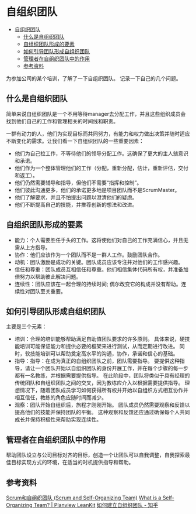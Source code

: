 # 自组织团队

- [自组织团队](#%E8%87%AA%E7%BB%84%E7%BB%87%E5%9B%A2%E9%98%9F)
  * [什么是自组织团队](#%E4%BB%80%E4%B9%88%E6%98%AF%E8%87%AA%E7%BB%84%E7%BB%87%E5%9B%A2%E9%98%9F)
  * [自组织团队形成的要素](#%E8%87%AA%E7%BB%84%E7%BB%87%E5%9B%A2%E9%98%9F%E5%BD%A2%E6%88%90%E7%9A%84%E8%A6%81%E7%B4%A0)
  * [如何引导团队形成自组织团队](#%E5%A6%82%E4%BD%95%E5%BC%95%E5%AF%BC%E5%9B%A2%E9%98%9F%E5%BD%A2%E6%88%90%E8%87%AA%E7%BB%84%E7%BB%87%E5%9B%A2%E9%98%9F)
  * [管理者在自组织团队中的作用](#%E7%AE%A1%E7%90%86%E8%80%85%E5%9C%A8%E8%87%AA%E7%BB%84%E7%BB%87%E5%9B%A2%E9%98%9F%E4%B8%AD%E7%9A%84%E4%BD%9C%E7%94%A8)
  * [参考资料](#%E5%8F%82%E8%80%83%E8%B5%84%E6%96%99)

为参加公司的某个培训，了解了一下自组织团队。 记录一下自己的几个问题。

## 什么是自组织团队

简单来说自组织团队是一个不用等待manager去分配工作，并且这些组织成员会找到他们自己的工作和管理相关的时间线和职责。

一群有动力的人，他们为实现目标而共同努力，有能力和权力做出决策并随时适应不断变化的需求。让我们看一下自组织团队的一些重要因素：

* 他们为自己拉工作，不等待他们的领导分配工作。这确保了更大的主人翁意识和承诺。
* 他们作为一个整体管理他们的工作（分配，重新分配，估计，重新评估，交付和返工）。
* 他们仍然需要辅导和指导，但他们不需要“指挥和控制”。
* 他们彼此沟通更多，他们的承诺更多地是项目团队而不是ScrumMaster。
* 他们了解要求，并且不怕提出问题以澄清他们的疑虑。
* 他们不断提高自己的技能，并推荐创新的想法和改进。

## 自组织团队形成的要素

* 能力：个人需要胜任手头的工作。这将使他们对自己的工作充满信心，并且无需从上方指导。
* 协作：他们应该作为一个团队而不是一群人工作。鼓励团队合作。
* 动机：团队激励是成功的关键。团队成员应该专注并对他们的工作感兴趣。
* 信任和尊重：团队成员互相信任和尊重。他们相信集体代码所有权，并准备加倍努力以帮助彼此解决问题。
* 连续性：团队应该在一起合理的持续时间; 偶尔改变它的构成并没有帮助。连续性对团队至关重要。

## 如何引导团队形成自组织团队

主要是三个元素：

* 培训：合理的培训能够帮助满足自助值团队要求的许多原则。 具体来说，硬技能培训可能保证能力和提供必要的框架来进行测试，从而定期进行改进。 同时，软技能培训可以帮助奠定高水平的沟通，协作，承诺和信心的基础。
* 指导：指导：在成为真正的自组织团队之前，团队需要指导。 要提供这种指导，请让一个团队开始以自组织团队的身份开展工作，并在每个步骤的每一步都有一名教练，并根据需要提供指导。 在此阶段中，团队将类似于具有经理的传统团队和自组织团队之间的交叉，因为教练应介入以根据需要提供指导。 理想情况下，随着团队成员学习如何获得所有权并开始以自组织方式相互协作并相互信任，教练的角色应随时间而减少。
* 观察：团队开始自组织后，旅程才刚刚开始。 团队成员仍然需要观察和反馈以提高他们的技能并保持团队的平衡。 这种观察和反馈还应通过确保每个人共同成长并保持积极性来帮助实现连续性。

## 管理者在自组织团队中的作用

帮助团队设立与公司目标对齐的目标，创造一个让团队可以自我调整，自我探索最佳目标实现方式的环境，在适当的时机提供指导和帮助。

## 参考资料

[Scrum和自组织团队 (Scrum and Self-Organizing Team)](https://cloud.tencent.com/developer/article/1370521)
[What is a Self-Organizing Team? | Planview LeanKit](https://www.planview.com/resources/articles/what-is-self-organizing-team/)
[如何建立自组织团队 - 知乎](https://zhuanlan.zhihu.com/p/31838990)